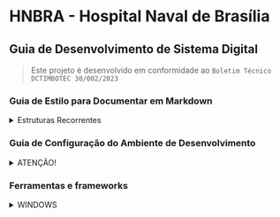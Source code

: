 # HNBRA - Hospital Naval de Brasília

## Guia de Desenvolvimento de Sistema Digital

>   Este projeto é desenvolvido em conformidade ao `Boletim Técnico DCTIMBOTEC 30/002/2023`

### Guia de Estilo para Documentar em Markdown

<details>
    <summary> Estruturas Recorrentes</summary>

<br/>

>   *   Este guia serve como referência para futuras alterações neste documento. <br/>
>   *   Utilize os exemplos das estruturas recorrentes <br/>

#####   Navegação

*   Navegação interna: realizada por links apontando para os títulos

```md
[nome_do_link](#titulo_para_linkar)
```

#####   Tabelas

*   Alinhamento

>:--    = alinhamento a esquerda <br/>
:--:    = alinhamneto centralizado<br/>
--:     = alinhamento a direita<br/>

#####   Alinhamentos

| esquerda | meio | direita |
|:---|:---:|---:|
| estou_na_esquerda | estou_no_meio | estou_na_direita |
| estou_na_esquerda | estou_no_meio | estou_na_direita |

#####   Níveis de Citação

> citação n1
>> citação n2
> >> citação n3

#####   Sumários

```md
<details>
    <summary>Sumario</summary>
</details>
```

</details>

</details>

### Guia de Configuração do Ambiente de Desenvolvimento

<details>
    <summary>ATENÇÃO!</summary>

<br>

>   Consultar o `Boletim Técnico DCTIMBOTEC 30/002/2023`:  para acessar a tabela completa com todas as tecnologias e ferramentas disponíveis<br/>

> As tabelas a seguir orientam quais tecnologias e ferramentas adotadas no desenvolvimento deste projeto.

> Tabela 1: ferramentas de uso obrigatório<br/>
> Tabela 2: ferramentas de uso opcional<br/>
> Tabela 3: Frameworks recomendados

</details>

###   Ferramentas e frameworks<br/>

<details>
    <summary>WINDOWS</summary>

##### Tabela 1 - Tecnologias e Ferramentas de Uso Obrigatório

| Escopo            | Tecnologia     | Versão | Repositório
|   :---            |   :---         |  :---            |   :---
|   Linguagem       |   Javascript   |  ECMA-262 v15    |   [ecma-international](https://ecma-international.org/publications-and-standards/standards/ecma-262/)
|   Banco de Dados  |   SQL          | PostgreSQL 17 RC1| [postgresql](https://www.postgresql.org/)
|   IDE             |   VSCode       | v1.93            | [vscode](https://code.visualstudio.com/Download)
|   Versionamento   |   Git          | v2.46.0          | [Git](https://git-scm.com/download/win)
| Containerização   |   Docker       | v2.46.0          | [Dorker](https://docs.docker.com/desktop/install/windows-install/)
| Orquestração      | Kubernetes     | v1.31            | [Kubernetes](https://kubernetes.io/pt-br/)
| Framework         | Nextjs         | v14              | [Nextjs](https://kubernetes.io/pt-br/)


##### Tabela 2 - Tecnologias e Ferramentas Opcionais

|   Escopo                  |   Tecnologia  |   Versão  |   Repositório
|   ---                     |   ---         |   ---     |   ---
|   Modelagem de Requisitos |   ?           |   ?       |   ?
|   Gerência de Projeto     |   Bitrix      |   ?       |   ?
|   Modelagem de Processos  |   Bizagi      |   ?       |   ?
|   Prototipação            |   Figma       |   ?       |   ?
|   Integração Continua     |   Github      |   ?       |   ?
|   Qualidade e Segurança   |   SonarQube   |   ?       |   ?
|   Testes Unitarios        |   JUnit       |   ?       |   ?
|   Testes Automatizados    |   Selenium    |   ?       |   ?
|   Testes de Desempenho    |   ApacheJMeter|   ?       |   ?
|   Observabilidade         |   Swagger     |   ?       |   ?         

##### Tabela 3 - Frameworks e Bibliotecas

|   Escopo      |   Tecnologia  |   Versão      |   Repositório
|   ---         |   ---         |   ---         |   ---
|   Runtime     |   NodeJS      |   v 20.17.0   |   [Node](https://nodejs.org/pt/download/prebuilt-installer)
|   Front-End   |   NextJS      |   v14.2       |   [NextJS](https://nextjs.org/docs/getting-started/installation)
|   Back-End    |   NextJS      |   v14.2       |   [Node](https://nodejs.org/pt/download/prebuilt-installer)
|   
